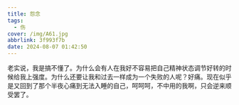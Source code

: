 ```yaml
---
title: 怨念
tags:
  - 伤
cover: /img/A61.jpg
abbrlink: 3f993f7b
date: 2024-08-07 01:42:50
---
```

老实说，我是搞不懂了。为什么会有人在我好不容易把自己精神状态调节好转的时候给我上强度。为什么还要让我和过去一样成为一个失败的人呢？好痛。现在似乎是又回到了那个半夜心痛到无法入睡的自己，呵呵呵，不中用的我啊，只会逆来顺受罢了。